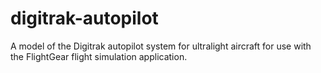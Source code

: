 digitrak-autopilot
====================

A model of the Digitrak autopilot system for ultralight aircraft for use with the FlightGear flight simulation application.
